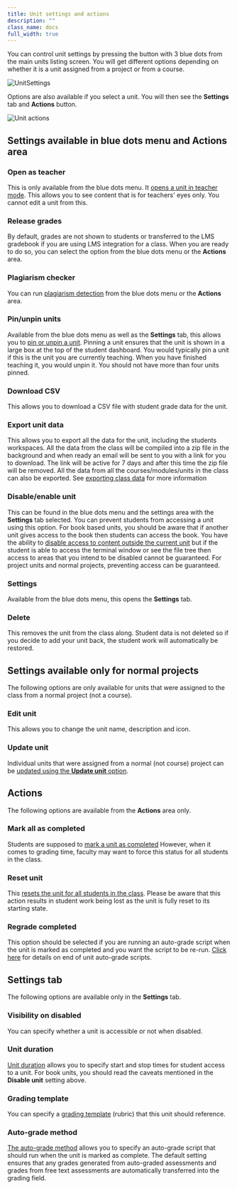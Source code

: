 ```yaml
---
title: Unit settings and actions
description: ""
class_name: docs
full_width: true
---
```


You can control unit settings by pressing the button with 3 blue dots from the main units listing screen. You will get different options depending on whether it is a unit assigned from a project or from a course.

<img alt="UnitSettings" src="/img/docs/classunitsettings.png" class="simple"/>

Options are also available if you select a unit. You will then see the **Settings** tab and **Actions** button.

<img alt="Unit actions" src="/img/docs/unitactions.png" class="simple"/>

## Settings available in blue dots menu and Actions area

### Open as teacher
This is only available from the blue dots menu. It [opens a unit in teacher mode](/docs/classes/unitmanagement/settings-info/teachersolutions/). This allows you to see content that is for teachers' eyes only. You cannot edit a unit from this.

### Release grades
By default, grades are not shown to students or transferred to the LMS gradebook if you are using LMS integration for a class. When you are ready to do so, you can select the option from the blue dots menu or the **Actions** area.

### Plagiarism checker
You can run [plagiarism detection](/docs/classes/plag/plag-start) from the blue dots menu or the **Actions** area. 

### Pin/unpin units
Available from the blue dots menu as well as the **Settings** tab, this allows you to [pin or unpin a unit](/docs/classes/unitmanagement/settings-info/pin). Pinning a unit ensures that the unit is shown in a large box at the top of the student dashboard. You would typically pin a unit if this is the unit you are currently teaching. When you have finished teaching it, you would unpin it. You should not have more than four units pinned.

### Download CSV
This allows you to download a CSV file with student grade data for the unit.

<a name="exportunitdata"></a>
### Export unit data
This allows you to export all the data for the unit, including the students workspaces. All the data from the class will be compiled into a zip file in the background and when ready an email will be sent to you with a link for you to download. The link will be active for 7 days and after this time the zip file will be removed. All the data from all the courses/modules/units in the class can also be exported. See [exporting class data](/docs/classes/classmanagement/export/) for more information

### Disable/enable unit
This can be found in the blue dots menu and the settings area with the **Settings** tab selected. You can prevent students from accessing a unit using this option. For book based units, you should be aware that if another unit gives access to the book then students can access the book. You have the ability to [disable access to content outside the current unit](/docs/classes/unitmanagement/settings-info/disable/) but if the student is able to access the terminal window or see the file tree then access to areas that you intend to be disabled cannot be guaranteed. For project units and normal projects, preventing access can be guaranteed.

### Settings
Available from the blue dots menu, this opens the **Settings** tab. 

### Delete
This removes the unit from the class along. Student data is not deleted so if you decide to add your unit back, the student work will automatically be restored.

## Settings available only for normal projects
The following options are only available for units that were assigned to the class from a normal project (not a course).

### Edit unit
This allows you to change the unit name, description and icon.

### Update unit
Individual units that were assigned from a normal (not course) project can be [updated using the **Update unit** option](/docs/classes/unitmanagement/settings-info/updateunit). 

## Actions
The following options are available from the **Actions** area only.

### Mark all as completed
Students are supposed to [mark a unit as completed](/docs/dashboard/student/guides#completed)
However, when it comes to grading time, faculty may want to force this status for all students in the class.

### Reset unit
This [resets the unit for all students in the class](/docs/classes/unitmanagement/settings-info/reset-unit). Please be aware that this action results in student work being lost as the unit is fully reset to its starting state.

### Regrade completed
This option should be selected if you are running an auto-grade script when the unit is marked as completed and you want the script to be re-run. [Click here](/docs/classes/monitor/assessments) for details on end of unit auto-grade scripts.


## Settings tab
The following options are available only in the **Settings** tab.

### Visibility on disabled
You can specify whether a unit is accessible or not when disabled. 

### Unit duration
[Unit duration](/docs/classes/unitmanagement/settings-info/unit-duration) allows you to specify start and stop times for student access to a unit. For book units, you should read the caveats mentioned in the **Disable unit** setting above.

### Grading template
You can specify a [grading template](/docs/classes/classmanagement/rubric) (rubric) that this unit should reference. 

<a name="autograde"></a>
### Auto-grade method
[The auto-grade method](/docs/classes/unitmanagement/settings-info/autograde) allows you to specify an auto-grade script that should run when the unit is marked as complete. The default setting ensures that any grades generated from auto-graded assessments and grades from free text assessments are automatically transferred into the grading field.

